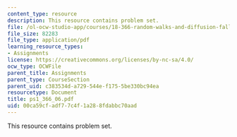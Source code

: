```yaml
---
content_type: resource
description: This resource contains problem set.
file: /ol-ocw-studio-app/courses/18-366-random-walks-and-diffusion-fall-2006/00ca59cfadf77c4f1a288fdabbc70aad_ps1_366_06.pdf
file_size: 82283
file_type: application/pdf
learning_resource_types:
- Assignments
license: https://creativecommons.org/licenses/by-nc-sa/4.0/
ocw_type: OCWFile
parent_title: Assignments
parent_type: CourseSection
parent_uid: c383534d-a729-544e-f175-5be330bc94ea
resourcetype: Document
title: ps1_366_06.pdf
uid: 00ca59cf-adf7-7c4f-1a28-8fdabbc70aad
---
```

This resource contains problem set.